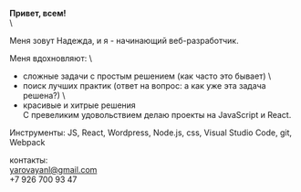 **Привет, всем!**
\
\

Меня зовут Надежда, и я - начинающий веб-разработчик.

Меня вдохновляют:
\
* сложные задачи с простым решением (как часто это бывает)
\
* поиск лучших практик (ответ на вопрос: а как уже эта задача решена?)
\
* красивые и хитрые решения 
\
С превеликим удовольствием делаю проекты на JavaScript и React. 

Инструменты: JS, React, Wordpress, Node.js, css, Visual Studio Code, git, Webpack 

контакты:
\
yarovayanl@gmail.com
\
+7 926 700 93 47
